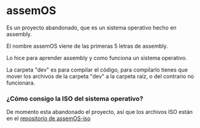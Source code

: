 # assemOS

Es un proyecto abandonado, que es un sistema operativo hecho en assembly.

El nombre assemOS viene de las primeras 5 letras de assembly.

Lo hice para aprender assembly y como funciona un sistema operativo.

La carpeta "dev" es para compilar el código, para compilarlo tienes que mover los archivos de la carpeta "dev" a la carpeta raíz, o del contrario no funcionara.

### ¿Cómo consigo la ISO del sistema operativo?
De momento esta abandonado el proyecto, así que los archivos ISO están en el [repositorio de assemOS-iso](https://github.com/itroeix/assemOS-iso)
